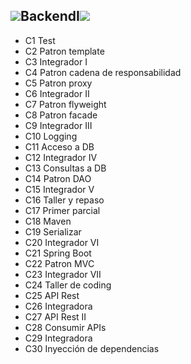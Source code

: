 
<h2><img src="./Más/img/58f23613081d28c09dd15edd335addbe2izquierda.gif">BackendI<img src="./Más/img/58f23613081d28c09dd15edd335addbe2derecha.gif"></h2>
<ul>
    <li>C1 Test</li>
    <li>C2 Patron template</li>
    <li>C3 Integrador I</li>
    <li>C4 Patron cadena de responsabilidad</li>
    <li>C5 Patron proxy</li>
    <li>C6 Integrador II</li>
    <li>C7 Patron flyweight</li>
    <li>C8 Patron facade</li>
    <li>C9 Integrador III</li>
    <li>C10 Logging</li>
    <li>C11 Acceso a DB</li>
    <li>C12 Integrador IV</li>
    <li>C13 Consultas a DB</li>
    <li>C14 Patron DAO</li>
    <li>C15 Integrador V</li>
    <li>C16 Taller y repaso</li>
    <li>C17 Primer parcial</li>
    <li>C18 Maven</li>
    <li>C19 Serializar</li>
    <li>C20 Integrador VI</li>
    <li>C21 Spring Boot</li>
    <li>C22 Patron MVC</li>
    <li>C23 Integrador VII</li>
    <li>C24 Taller de coding</li>
    <li>C25 API Rest</li>
    <li>C26 Integradora</li>
    <li>C27 API Rest II</li>
    <li>C28 Consumir APIs</li>
    <li>C29 Integradora</li>
    <li>C30 Inyección de dependencias</li>
  </ul>
